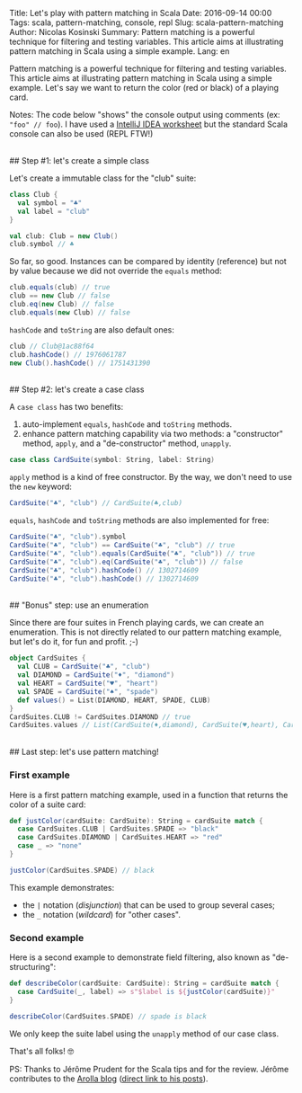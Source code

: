 Title: Let's play with pattern matching in Scala
Date: 2016-09-14 00:00
Tags: scala, pattern-matching, console, repl
Slug: scala-pattern-matching
Author: Nicolas Kosinski
Summary: Pattern matching is a powerful technique for filtering and testing variables. This article aims at illustrating pattern matching in Scala using a simple example.
Lang: en


Pattern matching is a powerful technique for filtering and testing variables. This article aims at illustrating pattern matching in Scala using a simple example.
Let's say we want to return the color (red or black) of a playing card.

Notes: The code below "shows" the console output using comments (ex: `"foo" // foo`). I have used a [IntelliJ IDEA worksheet](https://confluence.jetbrains.com/display/IntelliJIDEA/Working+with+Scala+Worksheet) but the standard Scala console can also be used (REPL FTW!)

<br/>
## Step #1: let's create a simple class

Let's create a immutable class for the "club" suite:

```scala
class Club {
  val symbol = "♣"
  val label = "club"
}

val club: Club = new Club()
club.symbol // ♣
```

So far, so good. Instances can be compared by identity (reference) but not by value because we did not override the `equals` method:
```scala
club.equals(club) // true
club == new Club // false
club.eq(new Club) // false
club.equals(new Club) // false
```

`hashCode` and `toString` are also default ones:
```scala
club // Club@1ac88f64
club.hashCode() // 1976061787
new Club().hashCode() // 1751431390
```

<br/>
## Step #2: let's create a case class

A `case class` has two benefits:

1. auto-implement `equals`, `hashCode` and `toString` methods.
2. enhance pattern matching capability via two methods: a "constructor" method, `apply`, and a "de-constructor" method, `unapply`.

```scala
case class CardSuite(symbol: String, label: String)
```

`apply` method is a kind of free constructor. By the way, we don't need to use the `new` keyword:
```scala
CardSuite("♣", "club") // CardSuite(♣,club)
```

`equals`, `hashCode` and `toString` methods are also implemented for free:
```scala
CardSuite("♣", "club").symbol
CardSuite("♣", "club") == CardSuite("♣", "club") // true
CardSuite("♣", "club").equals(CardSuite("♣", "club")) // true
CardSuite("♣", "club").eq(CardSuite("♣", "club")) // false
CardSuite("♣", "club").hashCode() // 1302714609
CardSuite("♣", "club").hashCode() // 1302714609
```

<br/>
## "Bonus" step: use an enumeration

Since there are four suites in French playing cards, we can create an enumeration. This is not directly related to our pattern matching example, but let's do it, for fun and profit. ;-)
```scala
object CardSuites {
  val CLUB = CardSuite("♣", "club")
  val DIAMOND = CardSuite("♦", "diamond")
  val HEART = CardSuite("♥", "heart")
  val SPADE = CardSuite("♠", "spade")
  def values() = List(DIAMOND, HEART, SPADE, CLUB)
}
CardSuites.CLUB != CardSuites.DIAMOND // true
CardSuites.values // List(CardSuite(♦,diamond), CardSuite(♥,heart), CardSuite(♠,spade), CardSuite(♣,club))
```

<br/>
## Last step: let's use pattern matching!

### First example

Here is a first pattern matching example, used in a function that returns the color of a suite card:
```scala
def justColor(cardSuite: CardSuite): String = cardSuite match {
  case CardSuites.CLUB | CardSuites.SPADE => "black"
  case CardSuites.DIAMOND | CardSuites.HEART => "red"
  case _ => "none"
}

justColor(CardSuites.SPADE) // black
```
This example demonstrates:

- the `|` notation (_disjunction_) that can be used to group several cases;
- the `_` notation (_wildcard_) for "other cases".

### Second example

Here is a second example to demonstrate field filtering, also known as "de-structuring":
```scala
def describeColor(cardSuite: CardSuite): String = cardSuite match {
  case CardSuite(_, label) => s"$label is ${justColor(cardSuite)}"
}

describeColor(CardSuites.SPADE) // spade is black
```
We only keep the suite label using the `unapply` method of our case class.

That's all folks! 🤓


PS: Thanks to Jérôme Prudent for the Scala tips and for the review. Jérôme contributes to the [Arolla blog](http://www.arolla.fr/blog) ([direct link to his posts](http://www.arolla.fr/blog/author/jerome-prudent/)).
